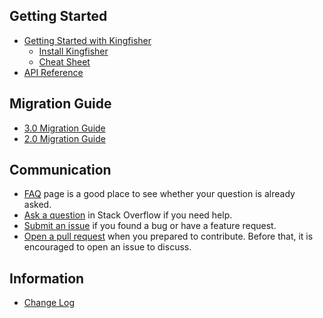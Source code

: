 ## Getting Started

* [Getting Started with Kingfisher](https://github.com/onevcat/Kingfisher/wiki/Getting-Started-with-Kingfisher)
    * [Install Kingfisher](https://github.com/onevcat/Kingfisher/wiki/Installation-Guide)
    * [Cheat Sheet](https://github.com/onevcat/Kingfisher/wiki/Cheat-Sheet)
* [API Reference](http://cocoadocs.org/docsets/Kingfisher/)

## Migration Guide

* [3.0 Migration Guide](https://github.com/onevcat/Kingfisher/wiki/Kingfisher-3.0-Migration-Guide)
* [2.0 Migration Guide](https://github.com/onevcat/Kingfisher/wiki/Kingfisher-2.0-Migration-Guide)

## Communication

* [FAQ](https://github.com/onevcat/Kingfisher/wiki/FAQ) page is a good place to see whether your question is already asked.
* [Ask a question](http://stackoverflow.com/search?q=kingfisher) in Stack Overflow if you need help.
* [Submit an issue](https://github.com/onevcat/Kingfisher/issues/new) if you found a bug or have a feature request.
* [Open a pull request](https://github.com/onevcat/Kingfisher/compare) when you prepared to contribute. Before that, it is encouraged to open an issue to discuss.

## Information

* [Change Log](https://github.com/onevcat/Kingfisher/blob/master/CHANGELOG.md)


